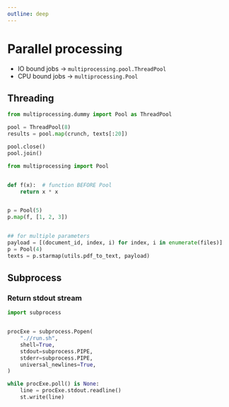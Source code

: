 ```yaml
---
outline: deep
---
```


# Parallel processing

- IO bound jobs -> `multiprocessing.pool.ThreadPool`
- CPU bound jobs -> `multiprocessing.Pool`

## Threading

```python
from multiprocessing.dummy import Pool as ThreadPool

pool = ThreadPool(8)
results = pool.map(crunch, texts[:20])

pool.close()
pool.join()
```

```python
from multiprocessing import Pool


def f(x):  # function BEFORE Pool
    return x * x


p = Pool(5)
p.map(f, [1, 2, 3])


## for multiple parameters
payload = [(document_id, index, i) for index, i in enumerate(files)]
p = Pool(4)
texts = p.starmap(utils.pdf_to_text, payload)
```

## Subprocess

### Return stdout stream

```python
import subprocess


procExe = subprocess.Popen(
    ".//run.sh",
    shell=True,
    stdout=subprocess.PIPE,
    stderr=subprocess.PIPE,
    universal_newlines=True,
)

while procExe.poll() is None:
    line = procExe.stdout.readline()
    st.write(line)
```
